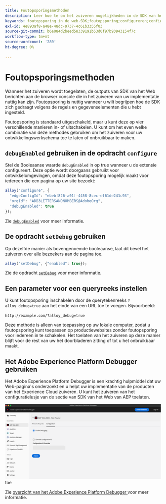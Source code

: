 ```yaml
---
title: Foutopsporingsmethoden
description: Leer hoe te om het zuiveren mogelijkheden in de SDK van het Web van een knevel te voorzien.
keywords: foutopsporing in de web-SDK;foutopsporing;configureren;configureren, opdracht;foutopsporing, opdracht;edgeConfigId;setDebug;debugEnabled;debug;
exl-id: 4e893af8-a48e-48dc-9737-4c61b3355f03
source-git-commit: b6e084d2beed58339191b53d0f97b93943154f7c
workflow-type: tm+mt
source-wordcount: '280'
ht-degree: 0%

---
```


# Foutopsporingsmethoden

Wanneer het zuiveren wordt toegelaten, de outputs van SDK van het Web berichten aan de browser console die in het zuiveren van uw implementatie nuttig kan zijn. Foutopsporing is nuttig wanneer u wilt begrijpen hoe de SDK zich gedraagt volgens de regels en gegevenselementen die u hebt ingesteld.

Foutopsporing is standaard uitgeschakeld, maar u kunt deze op vier verschillende manieren in- of uitschakelen. U kunt om het even welke combinatie van deze methodes gebruiken om het zuiveren voor uw ontwikkelingswerkschema toe te laten of onbruikbaar te maken.

## `debugEnabled` gebruiken in de opdracht `configure`

Stel de Booleaanse waarde `debugEnabled` in op true wanneer u de extensie configureert. Deze optie wordt doorgaans gebruikt voor ontwikkelomgevingen, omdat deze foutopsporing mogelijk maakt voor iedereen die een pagina op uw site bezoekt:

```js
alloy("configure", {
  "edgeConfigId": "ebebf826-a01f-4458-8cec-ef61de241c93",
  "orgId": "ADB3LETTERSANDNUMBERS@AdobeOrg",
  "debugEnabled": true
});
```

Zie [`debugEnabled`](../commands/configure/debugenabled.md) voor meer informatie.

## De opdracht `setDebug` gebruiken

Op dezelfde manier als bovengenoemde booleaanse, laat dit bevel het zuiveren over alle bezoekers aan de pagina toe.

```js
alloy("setDebug", {"enabled": true});
```

Zie de opdracht [`setDebug`](../commands/setdebug.md) voor meer informatie.

## Een parameter voor een queryreeks instellen

U kunt foutopsporing inschakelen door de querytekenreeks `?alloy_debug=true` aan het einde van een URL toe te voegen. Bijvoorbeeld:

`http://example.com/?alloy_debug=true`

Deze methode is alleen van toepassing op uw lokale computer, zodat u foutopsporing kunt toepassen op productiewebsites zonder foutopsporing voor iedereen in te schakelen. Het toelaten van het zuiveren op deze manier blijft voor de rest van uw het doorbladeren zitting of tot u het onbruikbaar maakt.

## Het Adobe Experience Platform Debugger gebruiken

Het Adobe Experience Platform Debugger is een krachtig hulpmiddel dat uw Web-pagina&#39;s onderzoekt en u helpt uw implementatie van de producten van het Experience Cloud zuiveren. U kunt het zuiveren van het configuratielusje van de sectie van SDK van het Web van AEP toelaten.

![ laat debugger ](../assets/enable-debugging.png) toe

Zie [ overzicht van het Adobe Experience Platform Debugger ](/help/debugger/home.md) voor meer informatie.

